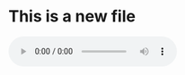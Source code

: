 # This is a new file

<audio controls>
  <source src="Sweet.mp3" type="audio/mpeg">
Your browser does not support the audio element.
</audio>
